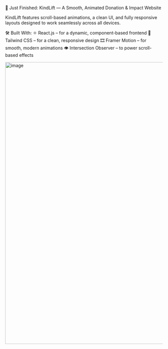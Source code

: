 🚀 Just Finished: KindLift — A Smooth, Animated Donation & Impact Website

KindLift features scroll-based animations, a clean UI, and fully responsive layouts designed to work seamlessly across all devices.

🛠️ Built With:
  ⚛️ React.js – for a dynamic, component-based frontend
  🎨 Tailwind CSS – for a clean, responsive design
  🎞️ Framer Motion – for smooth, modern animations
  👁️ Intersection Observer – to power scroll-based effects

  <img width="1875" height="898" alt="image" src="https://github.com/user-attachments/assets/5f509201-c2b9-4b81-983c-857814eb3f77" />
